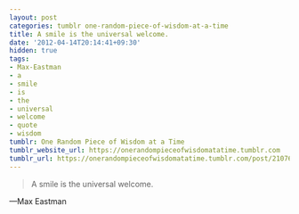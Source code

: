 ```yaml
---
layout: post
categories: tumblr one-random-piece-of-wisdom-at-a-time
title: A smile is the universal welcome.
date: '2012-04-14T20:14:41+09:30'
hidden: true
tags:
- Max-Eastman
- a
- smile
- is
- the
- universal
- welcome
- quote
- wisdom
tumblr: One Random Piece of Wisdom at a Time
tumblr_website_url: https://onerandompieceofwisdomatatime.tumblr.com
tumblr_url: https://onerandompieceofwisdomatatime.tumblr.com/post/21076889260/a-smile-is-the-universal-welcome
---
```

> A smile is the universal welcome.

—Max Eastman
